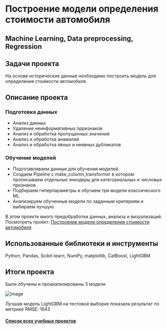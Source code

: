 # Построение модели определения стоимости автомобиля
## Machine Learning, Data preprocessing, Regression
## Задачи проекта
На основе исторические данные необходимо построить модель для определения стоимости автомобиля.

## Описание проекта
### Подготовка данных
- Анализ данных
- Удаление неинформативных прризнаков
- Анализ и обработка пропущенных значений
- Анализ и обработка анамалий
- Анализ и обработка явных и неявных дубликатов

### Обучение моделей
- Подготавливаем данные для обучения моделей. 
- Создаем Pipeline c make_column_transformer в котором прописываем отдельные энкодеры для категориальных и числовых признаков.
- Подбираем гиперпараметры и обучаем три модели классического ML.
- Анализируем обученные модели по заданным критериям и выбираем лучшую.

В этом проекте много предобработки данных, анализа и визуализаций.\
Посмотреть проект: [Построение модели определения стоимости автомобиля](https://github.com/Vitaliy-Zaitsev/Educational_projects_DS/blob/main/Educational_project_7_ML_Data_preprocessing/Численные%20методы.ipynb)
 

## Использованные библиотеки и инструменты
Python, Pandas, Scikit-learn, NumPy, matplotlib, CatBoost, LightGBM
## Итоги проекта
Были обучены и проанализированы 3 модели

![image](https://github.com/Vitaliy-Zaitsev/Educational_projects_DS/assets/120369294/05f1f146-5496-41d7-9de7-4afebe26e18a)


Лучшая модель LightGBM на тестовой выборке показала результат по метрике RMSE: 1643


#### [Список всех учебных проектов](https://github.com/Vitaliy-Zaitsev/Educational_projects_DS/blob/main/README.md)
